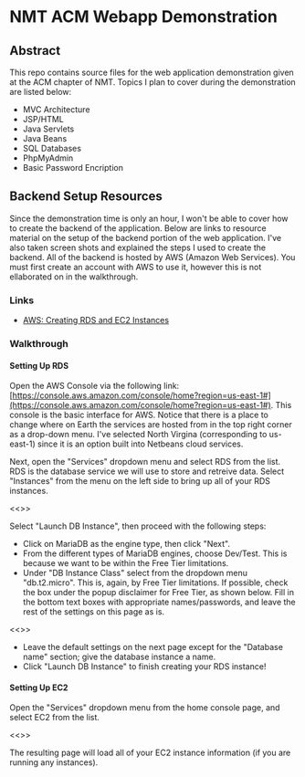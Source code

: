 # NMT ACM Webapp Demonstration

## Abstract

This repo contains source files for the web application demonstration given at the ACM chapter of NMT. Topics I plan to cover during the demonstration are listed below:
- MVC Architecture
- JSP/HTML
- Java Servlets
- Java Beans
- SQL Databases
- PhpMyAdmin
- Basic Password Encription

## Backend Setup Resources

Since the demonstration time is only an hour, I won't be able to cover how to create the backend of the application. Below are links to resource material on the setup of the backend portion of the web application. I've also taken screen shots and explained the steps I used to create the backend. All of the backend is hosted by AWS (Amazon Web Services). You must first create an account with AWS to use it, however this is not ellaborated on in the walkthrough.

### Links

- [AWS: Creating RDS and EC2 Instances](https://www.youtube.com/watch?v=I9Fzm1obG7U)

### Walkthrough

#### Setting Up RDS

Open the AWS Console via the following link: [https://console.aws.amazon.com/console/home?region=us-east-1#](https://console.aws.amazon.com/console/home?region=us-east-1#). This console is the basic interface for AWS. Notice that there is a place to change where on Earth the services are hosted from in the top right corner as a drop-down menu. I've selected North Virgina (corresponding to us-east-1) since it is an option built into Netbeans cloud services.

Next, open the "Services" dropdown menu and select RDS from the list. RDS is the database service we will use to store and retreive data. Select "Instances" from the menu on the left side to bring up all of your RDS instances.

<<<insert image>>>

Select "Launch DB Instance", then proceed with the following steps:

- Click on MariaDB as the engine type, then click "Next".
- From the different types of MariaDB engines, choose Dev/Test. This is because we want to be within the Free Tier limitations.
- Under "DB Instance Class" select from the dropdown menu "db.t2.micro". This is, again, by Free Tier limitations. If possible, check the box under the popup disclaimer for Free Tier, as shown below. Fill in the bottom text boxes with appropriate names/passwords, and leave the rest of the settings on this page as is.

<<<insert image>>>

- Leave the default settings on the next page except for the "Database name" section; give the database instance a name.
- Click "Launch DB Instance" to finish creating your RDS instance!

#### Setting Up EC2

Open the "Services" dropdown menu from the home console page, and select EC2 from the list.

<<<insert image here>>>
  
The resulting page will load all of your EC2 instance information (if you are running any instances).  
